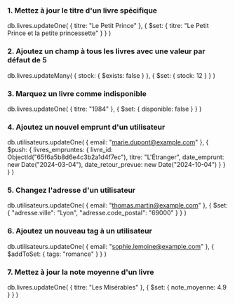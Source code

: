 ### 1. Mettez à jour le titre d'un livre spécifique
db.livres.updateOne(
  { titre: "Le Petit Prince" },
  { $set: { titre: "Le Petit Prince et la petite princessette" } }
)

### 2. Ajoutez un champ à tous les livres avec une valeur par défaut de 5
db.livres.updateMany(
  { stock: { $exists: false } },
  { $set: { stock: 12 } }
)

### 3. Marquez un livre comme indisponible
db.livres.updateOne(
  { titre: "1984" },
  { $set: { disponible: false } }
)

### 4. Ajoutez un nouvel emprunt d'un utilisateur
db.utilisateurs.updateOne(
  { email: "marie.dupont@example.com" },
  { $push: { livres_empruntes: {
      livre_id: ObjectId("65f6a5b8d6e4c3b2a1d4f7ec"),
      titre: "L'Étranger",
      date_emprunt: new Date("2024-03-04"),
      date_retour_prevue: new Date("2024-10-04")
    } }
  }
)

### 5. Changez l'adresse d'un utilisateur
db.utilisateurs.updateOne(
  { email: "thomas.martin@example.com" },
  { $set: { "adresse.ville": "Lyon", "adresse.code_postal": "69000" } }
)

### 6. Ajoutez un nouveau tag à un utilisateur
db.utilisateurs.updateOne(
  { email: "sophie.lemoine@example.com" },
  { $addToSet: { tags: "romance" } }
)

### 7. Mettez à jour la note moyenne d'un livre
db.livres.updateOne(
  { titre: "Les Misérables" },
  { $set: { note_moyenne: 4.9 } }
)
